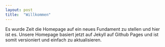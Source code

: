 ```yaml
---
layout: post
title:  "Willkommen"
---
```

Es wurde Zeit die Homepage auf ein neues Fundament zu stellen und hier ist es. Unsere Homepage basiert jetzt auf Jekyll auf Github Pages und ist somit versioniert und einfach zu aktualisieren.
